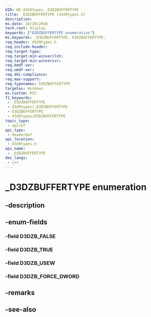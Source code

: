 ```yaml
---
UID: NE:d3d9types._D3DZBUFFERTYPE
title: _D3DZBUFFERTYPE (d3d9types.h)
description: 
ms.date: 10/19/2018
tech.root: display
keywords: ["D3DZBUFFERTYPE enumeration"]
ms.keywords: _D3DZBUFFERTYPE, D3DZBUFFERTYPE,
req.header: d3d9types.h
req.include-header: 
req.target-type: 
req.target-min-winverclnt: 
req.target-min-winversvr: 
req.kmdf-ver: 
req.umdf-ver: 
req.ddi-compliance: 
req.max-support: 
req.typenames: D3DZBUFFERTYPE
targetos: Windows
ms.custom: RS5
f1_keywords:
 - _D3DZBUFFERTYPE
 - d3d9types/_D3DZBUFFERTYPE
 - D3DZBUFFERTYPE
 - d3d9types/D3DZBUFFERTYPE
topic_type:
 - apiref
api_type:
 - HeaderDef
api_location:
 - d3d9types.h
api_name:
 - _D3DZBUFFERTYPE
dev_langs:
 - c++
---
```


# _D3DZBUFFERTYPE enumeration


## -description

## -enum-fields

### -field D3DZB_FALSE 

### -field D3DZB_TRUE 

### -field D3DZB_USEW 

### -field D3DZB_FORCE_DWORD 

## -remarks

## -see-also

